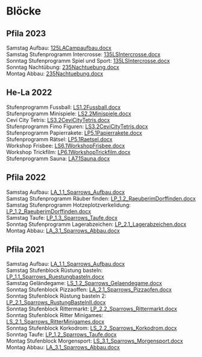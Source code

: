 # Blöcke

## Pfila 2023
Samstag Aufbau: [125LACampaufbau.docx](2023-Pfila/125LACampaufbau.docx) <br>
Samstag Stufenprogramm Intercrosse: [135LSIntercrosse.docx](2023-Pfila/135LSIntercrosse.docx) <br>
Sonntag Stufenprogramm Spiel und Sport: [135LSIntercrosse.docx](2023-Pfila/223_LS_SpielundSport.docx) <br>
Sonntag Nachtübung: [235Nachtuebung.docx](2023-Pfila/235Nachtuebung.docx) <br>
Montag Abbau: [235Nachtuebung.docx](2023-Pfila/325LACampabbau.docx) <br>

## He-La 2022
Stufenprogramm Fussball: [LS1.2Fussball.docx](2022-Hela/LS1.2Fussball.docx) <br>
Stufenprogramm Minispiele: [LS2.2Minispiele.docx](2022-Hela/LS2.2Minispiele.docx) <br>
Cevi City Tetris: [LS3.2CeviCityTetris.docx](2022-Hela/LS3.2CeviCityTetris.docx) <br>
Stufenprogramm Fimo Figuren: [LS3.2CeviCityTetris.docx](2022-Hela/LP4.1Fimo-Figurenbasteln.docx) <br>
Stufenprogramm Papierrakete: [LP5.1Papierrakete.docx](2022-Hela/LP5.1Papierrakete.docx) <br>
Stufenprogramm Rätsel: [LP5.1Raetsel.docx](2022-Hela/LP5.1Raetsel.docx) <br>
Workshop Frisbee: [LS6.1WorkshopFrisbee.docx](2022-Hela/LS6.1WorkshopFrisbee.docx) <br>
Workshop Trickfilm: [LP6.1WorkshopTrickfilm.docx](2022-Hela/LP6.1WorkshopTrickfilm.docx) <br>
Stufenprogramm Sauna: [LA7.1Sauna.docx](2022-Hela/LA7.1Sauna.docx) <br>


## Pfila 2022
Samstag Aufbau: [LA_1.1_Sparrows_Aufbau.docx](2022-Pfila/LA_1.1_Sparrows_Aufbau.docx) <br>
Samstag Stufenprogramm Räuber finden: [LP_1.2_RaeuberimDorffinden.docx](2022-Pfila/LP_1.2_RaeuberimDorffinden.docx) <br>
Samstag Stufenprogramm Hotzeplotzverkelidung: [LP_1.2_RaeuberimDorffinden.docx](2022-Pfila/LP_1.1_Sparrows_Hotzenplotz-Verkleidungbasteln.docx) <br>
Samstag Taufe: [LP_1.3_Sparrows_Taufe.docx](2022-Pfila/LP_1.3_Sparrows_Taufe.docx) <br>
Sonntag Stufenprogramm Lagerabzeichen: [LP_2.1_Lagerabzeichen.docx](2022-Pfila/LP_2.1_Lagerabzeichen.docx) <br>
Montag Abbau: [LA_3.1_Sparrows_Abbau.docx](2022-Pfila/LA_3.1_Sparrows_Abbau.docx) <br>

## Pfila 2021
Samstag Aufbau: [LA_1.1_Sparrows_Aufbau.docx](2021-Pfila/LA_1.1_Sparrows_Aufbau.docx) <br>
Samstag Stufenblock Rüstung basteln: [LP_1.1_Sparrows_Ruestungbasteln.docx](2021-Pfila/LP_1.1_Sparrows_Ruestungbasteln.docx) <br>
Samstag Geländegame: [LS_1.2_Sparrows_Gelaendegame.docx](2021-Pfila/LS_1.2_Sparrows_Gelaendegame.docx) <br>
Sonntag Stufenblock Pizzaoffen: [LA_2.1_Sparrows_Pizzaofen.docx](2021-Pfila/LA_2.1_Sparrows_Pizzaofen.docx) <br>
Sonntag Stufenblock Rüstung basteln 2: [LP_2.1_Sparrows_RustungBastelnII.docx](2021-Pfila/LP_2.1_Sparrows_RustungBastelnII.docx) <br>
Sonntag Stufenblock Rittermarkt: [LP_2.2_Sparrows_Rittermarkt.docx](2021-Pfila/LP_2.2_Sparrows_Rittermarkt.docx) <br>
Sonntag Stufenblock Ritter Minigames: [LS_2.1_Sparrows_RitterMinigames.docx](2021-Pfila/LS_2.1_Sparrows_RitterMinigames.docx) <br>
Sonntag Stufenblock Korkodrom: [LS_2.2_Sparrows_Korkodrom.docx](2021-Pfila/LS_2.2_Sparrows_Korkodrom.docx) <br>
Sonntag Taufe: [LP_1.2_Sparrows_Taufe.docx](2021-Pfila/LP_1.2_Sparrows_Taufe.docx) <br>
Montag Stufenblock Morgensport: [LS_3.1_Sparrows_Morgensport.docx](2021-Pfila/LS_3.1_Sparrows_Morgensport.docx) <br>
Montag Abbau: [LA_3.1_Sparrows_Abbau.docx](2021-Pfila/LA_3.1_Sparrows_Abbau.docx) <br>